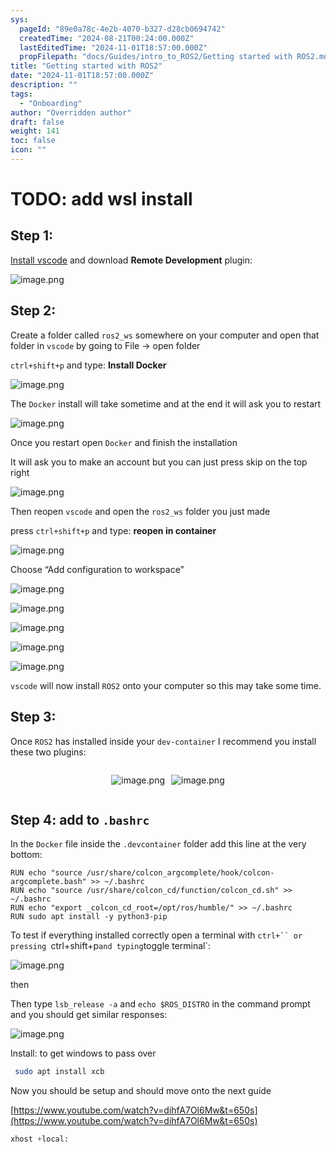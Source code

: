 ```yaml
---
sys:
  pageId: "89e0a78c-4e2b-4070-b327-d28cb0694742"
  createdTime: "2024-08-21T00:24:00.000Z"
  lastEditedTime: "2024-11-01T18:57:00.000Z"
  propFilepath: "docs/Guides/intro_to_ROS2/Getting started with ROS2.md"
title: "Getting started with ROS2"
date: "2024-11-01T18:57:00.000Z"
description: ""
tags:
  - "Onboarding"
author: "Overridden author"
draft: false
weight: 141
toc: false
icon: ""
---
```


# TODO: add wsl install

## Step 1:

[Install vscode](https://code.visualstudio.com/download) and download **Remote Development** plugin:

![image.png](https://prod-files-secure.s3.us-west-2.amazonaws.com/d518164a-d88e-44d1-a4ee-3adb3bd8bce0/efb52993-1881-4a40-b95e-6f020334f022/image.png?X-Amz-Algorithm=AWS4-HMAC-SHA256&X-Amz-Content-Sha256=UNSIGNED-PAYLOAD&X-Amz-Credential=ASIAZI2LB466XLE7M45N%2F20250323%2Fus-west-2%2Fs3%2Faws4_request&X-Amz-Date=20250323T004159Z&X-Amz-Expires=3600&X-Amz-Security-Token=IQoJb3JpZ2luX2VjEG0aCXVzLXdlc3QtMiJHMEUCIQCBkzaDXTVLxCy3H29gPmnJcycGmsYzdVUS0QVoNXlnLgIgDtfKXYqYtXaroU%2FFvnHtuNtpU1LN5Z1l4LrCIinm904qiAQIxf%2F%2F%2F%2F%2F%2F%2F%2F%2F%2FARAAGgw2Mzc0MjMxODM4MDUiDAV3Ghl2jpsL%2F372kSrcA1mclVnwNMNwvI7RF7NQyXnC2Q4wT7bRzne%2FyMwDFY86KDIFGuWd%2FKn1xouTvo8tGARpBzQ1fSa4GyNrdt5HXhv1RirbWuwdJFCrOpQfQxuhGFs6WRN0Vufzou%2BdLaBeGdABjQI%2Bl89et243SMmKAK0FYMFkFZeDtKu5hs2BdD6PwDslv9iMRyVN8H9YrN5Oodhfgu7onwxyvYdwiNmcBzGwiCGhinG3F2Dk42PJUWbRbK04w4hPJ1lsU%2BpOe20%2FByO9TiywR8fBUuIXuh%2FINrruSj7SxFzIyGxIzMb7umTdnZuDjMy4EI1z0ahPqVx1feyUiATVFKPexxe3IH4caSOfpQsg%2F9VRL1eARJfxpNOnOzl1Om%2FKtyesDfsWzBpejEtXmksjjyK5g4nQzyKfWViaKirmnG0sFxQ3qkYEcROiZHzPY6DlGDD9uWu0cxN8aK7EG%2F935q0JkUoXKUciPRJEmIQrskMMPmtPiE0%2FzRhq4l5CoMSsLaNs3x79WDoi1LaKouBYyGtfUFYKUge9DDE%2BUb9ew%2BbvQRREi0GrxxrvgrLDLlWuD%2FqnfIPAwrYxRruDzSY3QXx3Zc1%2FC18ox19nZf0pl9i%2F5agdWHPillKSf2lHAQNNYlfaphgGMIi2%2FL4GOqUBD2fEIDU9TA8jpXfepMG0BTRmiFAfevHeqAovkJ%2BWZCo80cqP%2FcnK76t6wsl5h%2BPfFab3%2BmAxGwPhCXd%2BOM7QIddL4aZzxNVGMZ8nU3N634Lv5XOQVvLD3CYQ3RQt013mLzyNHIZlGu%2BI9nTW2yJMHg0Zhl%2BHjUWbtMPYn4%2Fo%2F9FLiQmQHOklzw7cnK1dl%2Bda06V8Alds8uEpF4l6qsE8UR0900ia&X-Amz-Signature=a524d6b964d027a9b8e1dafcc568081b4eb56ea17de538b163f29b6a3063b77c&X-Amz-SignedHeaders=host&x-id=GetObject)

## Step 2:

Create a folder called `ros2_ws` somewhere on your computer and open that folder in `vscode` by going to File → open folder 

`ctrl+shift+p` and type: **Install Docker**

![image.png](https://prod-files-secure.s3.us-west-2.amazonaws.com/d518164a-d88e-44d1-a4ee-3adb3bd8bce0/2269dc0e-1cd5-47ff-bceb-c04ad9b2eab0/image.png?X-Amz-Algorithm=AWS4-HMAC-SHA256&X-Amz-Content-Sha256=UNSIGNED-PAYLOAD&X-Amz-Credential=ASIAZI2LB466XLE7M45N%2F20250323%2Fus-west-2%2Fs3%2Faws4_request&X-Amz-Date=20250323T004159Z&X-Amz-Expires=3600&X-Amz-Security-Token=IQoJb3JpZ2luX2VjEG0aCXVzLXdlc3QtMiJHMEUCIQCBkzaDXTVLxCy3H29gPmnJcycGmsYzdVUS0QVoNXlnLgIgDtfKXYqYtXaroU%2FFvnHtuNtpU1LN5Z1l4LrCIinm904qiAQIxf%2F%2F%2F%2F%2F%2F%2F%2F%2F%2FARAAGgw2Mzc0MjMxODM4MDUiDAV3Ghl2jpsL%2F372kSrcA1mclVnwNMNwvI7RF7NQyXnC2Q4wT7bRzne%2FyMwDFY86KDIFGuWd%2FKn1xouTvo8tGARpBzQ1fSa4GyNrdt5HXhv1RirbWuwdJFCrOpQfQxuhGFs6WRN0Vufzou%2BdLaBeGdABjQI%2Bl89et243SMmKAK0FYMFkFZeDtKu5hs2BdD6PwDslv9iMRyVN8H9YrN5Oodhfgu7onwxyvYdwiNmcBzGwiCGhinG3F2Dk42PJUWbRbK04w4hPJ1lsU%2BpOe20%2FByO9TiywR8fBUuIXuh%2FINrruSj7SxFzIyGxIzMb7umTdnZuDjMy4EI1z0ahPqVx1feyUiATVFKPexxe3IH4caSOfpQsg%2F9VRL1eARJfxpNOnOzl1Om%2FKtyesDfsWzBpejEtXmksjjyK5g4nQzyKfWViaKirmnG0sFxQ3qkYEcROiZHzPY6DlGDD9uWu0cxN8aK7EG%2F935q0JkUoXKUciPRJEmIQrskMMPmtPiE0%2FzRhq4l5CoMSsLaNs3x79WDoi1LaKouBYyGtfUFYKUge9DDE%2BUb9ew%2BbvQRREi0GrxxrvgrLDLlWuD%2FqnfIPAwrYxRruDzSY3QXx3Zc1%2FC18ox19nZf0pl9i%2F5agdWHPillKSf2lHAQNNYlfaphgGMIi2%2FL4GOqUBD2fEIDU9TA8jpXfepMG0BTRmiFAfevHeqAovkJ%2BWZCo80cqP%2FcnK76t6wsl5h%2BPfFab3%2BmAxGwPhCXd%2BOM7QIddL4aZzxNVGMZ8nU3N634Lv5XOQVvLD3CYQ3RQt013mLzyNHIZlGu%2BI9nTW2yJMHg0Zhl%2BHjUWbtMPYn4%2Fo%2F9FLiQmQHOklzw7cnK1dl%2Bda06V8Alds8uEpF4l6qsE8UR0900ia&X-Amz-Signature=ec63ecd194fa5ba48f7e430a3c550378d1b5c6fcbdbd235cfd5c8754b83b6142&X-Amz-SignedHeaders=host&x-id=GetObject)

The `Docker` install will take sometime and at the end it will ask you to restart

![image.png](https://prod-files-secure.s3.us-west-2.amazonaws.com/d518164a-d88e-44d1-a4ee-3adb3bd8bce0/ed233f78-be33-4b1f-b89c-9c346c0e961e/image.png?X-Amz-Algorithm=AWS4-HMAC-SHA256&X-Amz-Content-Sha256=UNSIGNED-PAYLOAD&X-Amz-Credential=ASIAZI2LB466XLE7M45N%2F20250323%2Fus-west-2%2Fs3%2Faws4_request&X-Amz-Date=20250323T004159Z&X-Amz-Expires=3600&X-Amz-Security-Token=IQoJb3JpZ2luX2VjEG0aCXVzLXdlc3QtMiJHMEUCIQCBkzaDXTVLxCy3H29gPmnJcycGmsYzdVUS0QVoNXlnLgIgDtfKXYqYtXaroU%2FFvnHtuNtpU1LN5Z1l4LrCIinm904qiAQIxf%2F%2F%2F%2F%2F%2F%2F%2F%2F%2FARAAGgw2Mzc0MjMxODM4MDUiDAV3Ghl2jpsL%2F372kSrcA1mclVnwNMNwvI7RF7NQyXnC2Q4wT7bRzne%2FyMwDFY86KDIFGuWd%2FKn1xouTvo8tGARpBzQ1fSa4GyNrdt5HXhv1RirbWuwdJFCrOpQfQxuhGFs6WRN0Vufzou%2BdLaBeGdABjQI%2Bl89et243SMmKAK0FYMFkFZeDtKu5hs2BdD6PwDslv9iMRyVN8H9YrN5Oodhfgu7onwxyvYdwiNmcBzGwiCGhinG3F2Dk42PJUWbRbK04w4hPJ1lsU%2BpOe20%2FByO9TiywR8fBUuIXuh%2FINrruSj7SxFzIyGxIzMb7umTdnZuDjMy4EI1z0ahPqVx1feyUiATVFKPexxe3IH4caSOfpQsg%2F9VRL1eARJfxpNOnOzl1Om%2FKtyesDfsWzBpejEtXmksjjyK5g4nQzyKfWViaKirmnG0sFxQ3qkYEcROiZHzPY6DlGDD9uWu0cxN8aK7EG%2F935q0JkUoXKUciPRJEmIQrskMMPmtPiE0%2FzRhq4l5CoMSsLaNs3x79WDoi1LaKouBYyGtfUFYKUge9DDE%2BUb9ew%2BbvQRREi0GrxxrvgrLDLlWuD%2FqnfIPAwrYxRruDzSY3QXx3Zc1%2FC18ox19nZf0pl9i%2F5agdWHPillKSf2lHAQNNYlfaphgGMIi2%2FL4GOqUBD2fEIDU9TA8jpXfepMG0BTRmiFAfevHeqAovkJ%2BWZCo80cqP%2FcnK76t6wsl5h%2BPfFab3%2BmAxGwPhCXd%2BOM7QIddL4aZzxNVGMZ8nU3N634Lv5XOQVvLD3CYQ3RQt013mLzyNHIZlGu%2BI9nTW2yJMHg0Zhl%2BHjUWbtMPYn4%2Fo%2F9FLiQmQHOklzw7cnK1dl%2Bda06V8Alds8uEpF4l6qsE8UR0900ia&X-Amz-Signature=62d2eb0ea39e631f69264b2e778a82463daf1138f81f232d60a32e7f9a0e658a&X-Amz-SignedHeaders=host&x-id=GetObject)

Once you restart open `Docker` and finish the installation

It will ask you to make an account but you can just press skip on the top right

![image.png](https://prod-files-secure.s3.us-west-2.amazonaws.com/d518164a-d88e-44d1-a4ee-3adb3bd8bce0/21010ad9-1659-4fd9-9f59-9932a09b2a3d/image.png?X-Amz-Algorithm=AWS4-HMAC-SHA256&X-Amz-Content-Sha256=UNSIGNED-PAYLOAD&X-Amz-Credential=ASIAZI2LB466XLE7M45N%2F20250323%2Fus-west-2%2Fs3%2Faws4_request&X-Amz-Date=20250323T004159Z&X-Amz-Expires=3600&X-Amz-Security-Token=IQoJb3JpZ2luX2VjEG0aCXVzLXdlc3QtMiJHMEUCIQCBkzaDXTVLxCy3H29gPmnJcycGmsYzdVUS0QVoNXlnLgIgDtfKXYqYtXaroU%2FFvnHtuNtpU1LN5Z1l4LrCIinm904qiAQIxf%2F%2F%2F%2F%2F%2F%2F%2F%2F%2FARAAGgw2Mzc0MjMxODM4MDUiDAV3Ghl2jpsL%2F372kSrcA1mclVnwNMNwvI7RF7NQyXnC2Q4wT7bRzne%2FyMwDFY86KDIFGuWd%2FKn1xouTvo8tGARpBzQ1fSa4GyNrdt5HXhv1RirbWuwdJFCrOpQfQxuhGFs6WRN0Vufzou%2BdLaBeGdABjQI%2Bl89et243SMmKAK0FYMFkFZeDtKu5hs2BdD6PwDslv9iMRyVN8H9YrN5Oodhfgu7onwxyvYdwiNmcBzGwiCGhinG3F2Dk42PJUWbRbK04w4hPJ1lsU%2BpOe20%2FByO9TiywR8fBUuIXuh%2FINrruSj7SxFzIyGxIzMb7umTdnZuDjMy4EI1z0ahPqVx1feyUiATVFKPexxe3IH4caSOfpQsg%2F9VRL1eARJfxpNOnOzl1Om%2FKtyesDfsWzBpejEtXmksjjyK5g4nQzyKfWViaKirmnG0sFxQ3qkYEcROiZHzPY6DlGDD9uWu0cxN8aK7EG%2F935q0JkUoXKUciPRJEmIQrskMMPmtPiE0%2FzRhq4l5CoMSsLaNs3x79WDoi1LaKouBYyGtfUFYKUge9DDE%2BUb9ew%2BbvQRREi0GrxxrvgrLDLlWuD%2FqnfIPAwrYxRruDzSY3QXx3Zc1%2FC18ox19nZf0pl9i%2F5agdWHPillKSf2lHAQNNYlfaphgGMIi2%2FL4GOqUBD2fEIDU9TA8jpXfepMG0BTRmiFAfevHeqAovkJ%2BWZCo80cqP%2FcnK76t6wsl5h%2BPfFab3%2BmAxGwPhCXd%2BOM7QIddL4aZzxNVGMZ8nU3N634Lv5XOQVvLD3CYQ3RQt013mLzyNHIZlGu%2BI9nTW2yJMHg0Zhl%2BHjUWbtMPYn4%2Fo%2F9FLiQmQHOklzw7cnK1dl%2Bda06V8Alds8uEpF4l6qsE8UR0900ia&X-Amz-Signature=13e7cc0a7688d2514f1057b1f892507f3207b4e485fd4d92dd67a0c4928428a1&X-Amz-SignedHeaders=host&x-id=GetObject)

Then reopen `vscode` and open the `ros2_ws` folder you just made

press `ctrl+shift+p` and type: **reopen in container**

![image.png](https://prod-files-secure.s3.us-west-2.amazonaws.com/d518164a-d88e-44d1-a4ee-3adb3bd8bce0/4e93b8c2-41ad-488c-8095-c74205196118/image.png?X-Amz-Algorithm=AWS4-HMAC-SHA256&X-Amz-Content-Sha256=UNSIGNED-PAYLOAD&X-Amz-Credential=ASIAZI2LB466XLE7M45N%2F20250323%2Fus-west-2%2Fs3%2Faws4_request&X-Amz-Date=20250323T004159Z&X-Amz-Expires=3600&X-Amz-Security-Token=IQoJb3JpZ2luX2VjEG0aCXVzLXdlc3QtMiJHMEUCIQCBkzaDXTVLxCy3H29gPmnJcycGmsYzdVUS0QVoNXlnLgIgDtfKXYqYtXaroU%2FFvnHtuNtpU1LN5Z1l4LrCIinm904qiAQIxf%2F%2F%2F%2F%2F%2F%2F%2F%2F%2FARAAGgw2Mzc0MjMxODM4MDUiDAV3Ghl2jpsL%2F372kSrcA1mclVnwNMNwvI7RF7NQyXnC2Q4wT7bRzne%2FyMwDFY86KDIFGuWd%2FKn1xouTvo8tGARpBzQ1fSa4GyNrdt5HXhv1RirbWuwdJFCrOpQfQxuhGFs6WRN0Vufzou%2BdLaBeGdABjQI%2Bl89et243SMmKAK0FYMFkFZeDtKu5hs2BdD6PwDslv9iMRyVN8H9YrN5Oodhfgu7onwxyvYdwiNmcBzGwiCGhinG3F2Dk42PJUWbRbK04w4hPJ1lsU%2BpOe20%2FByO9TiywR8fBUuIXuh%2FINrruSj7SxFzIyGxIzMb7umTdnZuDjMy4EI1z0ahPqVx1feyUiATVFKPexxe3IH4caSOfpQsg%2F9VRL1eARJfxpNOnOzl1Om%2FKtyesDfsWzBpejEtXmksjjyK5g4nQzyKfWViaKirmnG0sFxQ3qkYEcROiZHzPY6DlGDD9uWu0cxN8aK7EG%2F935q0JkUoXKUciPRJEmIQrskMMPmtPiE0%2FzRhq4l5CoMSsLaNs3x79WDoi1LaKouBYyGtfUFYKUge9DDE%2BUb9ew%2BbvQRREi0GrxxrvgrLDLlWuD%2FqnfIPAwrYxRruDzSY3QXx3Zc1%2FC18ox19nZf0pl9i%2F5agdWHPillKSf2lHAQNNYlfaphgGMIi2%2FL4GOqUBD2fEIDU9TA8jpXfepMG0BTRmiFAfevHeqAovkJ%2BWZCo80cqP%2FcnK76t6wsl5h%2BPfFab3%2BmAxGwPhCXd%2BOM7QIddL4aZzxNVGMZ8nU3N634Lv5XOQVvLD3CYQ3RQt013mLzyNHIZlGu%2BI9nTW2yJMHg0Zhl%2BHjUWbtMPYn4%2Fo%2F9FLiQmQHOklzw7cnK1dl%2Bda06V8Alds8uEpF4l6qsE8UR0900ia&X-Amz-Signature=7b3a838226ab159749086cb80422ed5c76758734ead2dad3e167e364f3156643&X-Amz-SignedHeaders=host&x-id=GetObject)

Choose “Add configuration to workspace”

![image.png](https://prod-files-secure.s3.us-west-2.amazonaws.com/d518164a-d88e-44d1-a4ee-3adb3bd8bce0/9560b282-5060-4989-ba37-97e7b2c22476/image.png?X-Amz-Algorithm=AWS4-HMAC-SHA256&X-Amz-Content-Sha256=UNSIGNED-PAYLOAD&X-Amz-Credential=ASIAZI2LB466XLE7M45N%2F20250323%2Fus-west-2%2Fs3%2Faws4_request&X-Amz-Date=20250323T004159Z&X-Amz-Expires=3600&X-Amz-Security-Token=IQoJb3JpZ2luX2VjEG0aCXVzLXdlc3QtMiJHMEUCIQCBkzaDXTVLxCy3H29gPmnJcycGmsYzdVUS0QVoNXlnLgIgDtfKXYqYtXaroU%2FFvnHtuNtpU1LN5Z1l4LrCIinm904qiAQIxf%2F%2F%2F%2F%2F%2F%2F%2F%2F%2FARAAGgw2Mzc0MjMxODM4MDUiDAV3Ghl2jpsL%2F372kSrcA1mclVnwNMNwvI7RF7NQyXnC2Q4wT7bRzne%2FyMwDFY86KDIFGuWd%2FKn1xouTvo8tGARpBzQ1fSa4GyNrdt5HXhv1RirbWuwdJFCrOpQfQxuhGFs6WRN0Vufzou%2BdLaBeGdABjQI%2Bl89et243SMmKAK0FYMFkFZeDtKu5hs2BdD6PwDslv9iMRyVN8H9YrN5Oodhfgu7onwxyvYdwiNmcBzGwiCGhinG3F2Dk42PJUWbRbK04w4hPJ1lsU%2BpOe20%2FByO9TiywR8fBUuIXuh%2FINrruSj7SxFzIyGxIzMb7umTdnZuDjMy4EI1z0ahPqVx1feyUiATVFKPexxe3IH4caSOfpQsg%2F9VRL1eARJfxpNOnOzl1Om%2FKtyesDfsWzBpejEtXmksjjyK5g4nQzyKfWViaKirmnG0sFxQ3qkYEcROiZHzPY6DlGDD9uWu0cxN8aK7EG%2F935q0JkUoXKUciPRJEmIQrskMMPmtPiE0%2FzRhq4l5CoMSsLaNs3x79WDoi1LaKouBYyGtfUFYKUge9DDE%2BUb9ew%2BbvQRREi0GrxxrvgrLDLlWuD%2FqnfIPAwrYxRruDzSY3QXx3Zc1%2FC18ox19nZf0pl9i%2F5agdWHPillKSf2lHAQNNYlfaphgGMIi2%2FL4GOqUBD2fEIDU9TA8jpXfepMG0BTRmiFAfevHeqAovkJ%2BWZCo80cqP%2FcnK76t6wsl5h%2BPfFab3%2BmAxGwPhCXd%2BOM7QIddL4aZzxNVGMZ8nU3N634Lv5XOQVvLD3CYQ3RQt013mLzyNHIZlGu%2BI9nTW2yJMHg0Zhl%2BHjUWbtMPYn4%2Fo%2F9FLiQmQHOklzw7cnK1dl%2Bda06V8Alds8uEpF4l6qsE8UR0900ia&X-Amz-Signature=74a35bfa63d863838efbccab3f11d873e1213ecf7f1b7e39c724833ec6cd06b2&X-Amz-SignedHeaders=host&x-id=GetObject)

![image.png](https://prod-files-secure.s3.us-west-2.amazonaws.com/d518164a-d88e-44d1-a4ee-3adb3bd8bce0/2ee63f81-886b-48e8-a553-dc6e5eac99e4/image.png?X-Amz-Algorithm=AWS4-HMAC-SHA256&X-Amz-Content-Sha256=UNSIGNED-PAYLOAD&X-Amz-Credential=ASIAZI2LB466XLE7M45N%2F20250323%2Fus-west-2%2Fs3%2Faws4_request&X-Amz-Date=20250323T004159Z&X-Amz-Expires=3600&X-Amz-Security-Token=IQoJb3JpZ2luX2VjEG0aCXVzLXdlc3QtMiJHMEUCIQCBkzaDXTVLxCy3H29gPmnJcycGmsYzdVUS0QVoNXlnLgIgDtfKXYqYtXaroU%2FFvnHtuNtpU1LN5Z1l4LrCIinm904qiAQIxf%2F%2F%2F%2F%2F%2F%2F%2F%2F%2FARAAGgw2Mzc0MjMxODM4MDUiDAV3Ghl2jpsL%2F372kSrcA1mclVnwNMNwvI7RF7NQyXnC2Q4wT7bRzne%2FyMwDFY86KDIFGuWd%2FKn1xouTvo8tGARpBzQ1fSa4GyNrdt5HXhv1RirbWuwdJFCrOpQfQxuhGFs6WRN0Vufzou%2BdLaBeGdABjQI%2Bl89et243SMmKAK0FYMFkFZeDtKu5hs2BdD6PwDslv9iMRyVN8H9YrN5Oodhfgu7onwxyvYdwiNmcBzGwiCGhinG3F2Dk42PJUWbRbK04w4hPJ1lsU%2BpOe20%2FByO9TiywR8fBUuIXuh%2FINrruSj7SxFzIyGxIzMb7umTdnZuDjMy4EI1z0ahPqVx1feyUiATVFKPexxe3IH4caSOfpQsg%2F9VRL1eARJfxpNOnOzl1Om%2FKtyesDfsWzBpejEtXmksjjyK5g4nQzyKfWViaKirmnG0sFxQ3qkYEcROiZHzPY6DlGDD9uWu0cxN8aK7EG%2F935q0JkUoXKUciPRJEmIQrskMMPmtPiE0%2FzRhq4l5CoMSsLaNs3x79WDoi1LaKouBYyGtfUFYKUge9DDE%2BUb9ew%2BbvQRREi0GrxxrvgrLDLlWuD%2FqnfIPAwrYxRruDzSY3QXx3Zc1%2FC18ox19nZf0pl9i%2F5agdWHPillKSf2lHAQNNYlfaphgGMIi2%2FL4GOqUBD2fEIDU9TA8jpXfepMG0BTRmiFAfevHeqAovkJ%2BWZCo80cqP%2FcnK76t6wsl5h%2BPfFab3%2BmAxGwPhCXd%2BOM7QIddL4aZzxNVGMZ8nU3N634Lv5XOQVvLD3CYQ3RQt013mLzyNHIZlGu%2BI9nTW2yJMHg0Zhl%2BHjUWbtMPYn4%2Fo%2F9FLiQmQHOklzw7cnK1dl%2Bda06V8Alds8uEpF4l6qsE8UR0900ia&X-Amz-Signature=4c03aea3c238edc2190d7aecd047abdc6a173f29088d8da429ac12c050321f7f&X-Amz-SignedHeaders=host&x-id=GetObject)

![image.png](https://prod-files-secure.s3.us-west-2.amazonaws.com/d518164a-d88e-44d1-a4ee-3adb3bd8bce0/ae1580b2-b048-407e-aed9-b584224a7a04/image.png?X-Amz-Algorithm=AWS4-HMAC-SHA256&X-Amz-Content-Sha256=UNSIGNED-PAYLOAD&X-Amz-Credential=ASIAZI2LB466XLE7M45N%2F20250323%2Fus-west-2%2Fs3%2Faws4_request&X-Amz-Date=20250323T004159Z&X-Amz-Expires=3600&X-Amz-Security-Token=IQoJb3JpZ2luX2VjEG0aCXVzLXdlc3QtMiJHMEUCIQCBkzaDXTVLxCy3H29gPmnJcycGmsYzdVUS0QVoNXlnLgIgDtfKXYqYtXaroU%2FFvnHtuNtpU1LN5Z1l4LrCIinm904qiAQIxf%2F%2F%2F%2F%2F%2F%2F%2F%2F%2FARAAGgw2Mzc0MjMxODM4MDUiDAV3Ghl2jpsL%2F372kSrcA1mclVnwNMNwvI7RF7NQyXnC2Q4wT7bRzne%2FyMwDFY86KDIFGuWd%2FKn1xouTvo8tGARpBzQ1fSa4GyNrdt5HXhv1RirbWuwdJFCrOpQfQxuhGFs6WRN0Vufzou%2BdLaBeGdABjQI%2Bl89et243SMmKAK0FYMFkFZeDtKu5hs2BdD6PwDslv9iMRyVN8H9YrN5Oodhfgu7onwxyvYdwiNmcBzGwiCGhinG3F2Dk42PJUWbRbK04w4hPJ1lsU%2BpOe20%2FByO9TiywR8fBUuIXuh%2FINrruSj7SxFzIyGxIzMb7umTdnZuDjMy4EI1z0ahPqVx1feyUiATVFKPexxe3IH4caSOfpQsg%2F9VRL1eARJfxpNOnOzl1Om%2FKtyesDfsWzBpejEtXmksjjyK5g4nQzyKfWViaKirmnG0sFxQ3qkYEcROiZHzPY6DlGDD9uWu0cxN8aK7EG%2F935q0JkUoXKUciPRJEmIQrskMMPmtPiE0%2FzRhq4l5CoMSsLaNs3x79WDoi1LaKouBYyGtfUFYKUge9DDE%2BUb9ew%2BbvQRREi0GrxxrvgrLDLlWuD%2FqnfIPAwrYxRruDzSY3QXx3Zc1%2FC18ox19nZf0pl9i%2F5agdWHPillKSf2lHAQNNYlfaphgGMIi2%2FL4GOqUBD2fEIDU9TA8jpXfepMG0BTRmiFAfevHeqAovkJ%2BWZCo80cqP%2FcnK76t6wsl5h%2BPfFab3%2BmAxGwPhCXd%2BOM7QIddL4aZzxNVGMZ8nU3N634Lv5XOQVvLD3CYQ3RQt013mLzyNHIZlGu%2BI9nTW2yJMHg0Zhl%2BHjUWbtMPYn4%2Fo%2F9FLiQmQHOklzw7cnK1dl%2Bda06V8Alds8uEpF4l6qsE8UR0900ia&X-Amz-Signature=65e4dd33655a70a103f2ec40024c662ebff4493d54af91dfaa8ace9865c4af75&X-Amz-SignedHeaders=host&x-id=GetObject)

![image.png](https://prod-files-secure.s3.us-west-2.amazonaws.com/d518164a-d88e-44d1-a4ee-3adb3bd8bce0/53255b28-f75e-430f-b9e3-c0ac8577e42b/image.png?X-Amz-Algorithm=AWS4-HMAC-SHA256&X-Amz-Content-Sha256=UNSIGNED-PAYLOAD&X-Amz-Credential=ASIAZI2LB466XLE7M45N%2F20250323%2Fus-west-2%2Fs3%2Faws4_request&X-Amz-Date=20250323T004159Z&X-Amz-Expires=3600&X-Amz-Security-Token=IQoJb3JpZ2luX2VjEG0aCXVzLXdlc3QtMiJHMEUCIQCBkzaDXTVLxCy3H29gPmnJcycGmsYzdVUS0QVoNXlnLgIgDtfKXYqYtXaroU%2FFvnHtuNtpU1LN5Z1l4LrCIinm904qiAQIxf%2F%2F%2F%2F%2F%2F%2F%2F%2F%2FARAAGgw2Mzc0MjMxODM4MDUiDAV3Ghl2jpsL%2F372kSrcA1mclVnwNMNwvI7RF7NQyXnC2Q4wT7bRzne%2FyMwDFY86KDIFGuWd%2FKn1xouTvo8tGARpBzQ1fSa4GyNrdt5HXhv1RirbWuwdJFCrOpQfQxuhGFs6WRN0Vufzou%2BdLaBeGdABjQI%2Bl89et243SMmKAK0FYMFkFZeDtKu5hs2BdD6PwDslv9iMRyVN8H9YrN5Oodhfgu7onwxyvYdwiNmcBzGwiCGhinG3F2Dk42PJUWbRbK04w4hPJ1lsU%2BpOe20%2FByO9TiywR8fBUuIXuh%2FINrruSj7SxFzIyGxIzMb7umTdnZuDjMy4EI1z0ahPqVx1feyUiATVFKPexxe3IH4caSOfpQsg%2F9VRL1eARJfxpNOnOzl1Om%2FKtyesDfsWzBpejEtXmksjjyK5g4nQzyKfWViaKirmnG0sFxQ3qkYEcROiZHzPY6DlGDD9uWu0cxN8aK7EG%2F935q0JkUoXKUciPRJEmIQrskMMPmtPiE0%2FzRhq4l5CoMSsLaNs3x79WDoi1LaKouBYyGtfUFYKUge9DDE%2BUb9ew%2BbvQRREi0GrxxrvgrLDLlWuD%2FqnfIPAwrYxRruDzSY3QXx3Zc1%2FC18ox19nZf0pl9i%2F5agdWHPillKSf2lHAQNNYlfaphgGMIi2%2FL4GOqUBD2fEIDU9TA8jpXfepMG0BTRmiFAfevHeqAovkJ%2BWZCo80cqP%2FcnK76t6wsl5h%2BPfFab3%2BmAxGwPhCXd%2BOM7QIddL4aZzxNVGMZ8nU3N634Lv5XOQVvLD3CYQ3RQt013mLzyNHIZlGu%2BI9nTW2yJMHg0Zhl%2BHjUWbtMPYn4%2Fo%2F9FLiQmQHOklzw7cnK1dl%2Bda06V8Alds8uEpF4l6qsE8UR0900ia&X-Amz-Signature=82f3d499019c2512ff0675d938214f565a907f944d72053ee62bd6c956bedd1c&X-Amz-SignedHeaders=host&x-id=GetObject)

![image.png](https://prod-files-secure.s3.us-west-2.amazonaws.com/d518164a-d88e-44d1-a4ee-3adb3bd8bce0/7c562767-5af9-4ffb-97d1-327bcdf4ee00/image.png?X-Amz-Algorithm=AWS4-HMAC-SHA256&X-Amz-Content-Sha256=UNSIGNED-PAYLOAD&X-Amz-Credential=ASIAZI2LB466XLE7M45N%2F20250323%2Fus-west-2%2Fs3%2Faws4_request&X-Amz-Date=20250323T004158Z&X-Amz-Expires=3600&X-Amz-Security-Token=IQoJb3JpZ2luX2VjEG0aCXVzLXdlc3QtMiJHMEUCIQCBkzaDXTVLxCy3H29gPmnJcycGmsYzdVUS0QVoNXlnLgIgDtfKXYqYtXaroU%2FFvnHtuNtpU1LN5Z1l4LrCIinm904qiAQIxf%2F%2F%2F%2F%2F%2F%2F%2F%2F%2FARAAGgw2Mzc0MjMxODM4MDUiDAV3Ghl2jpsL%2F372kSrcA1mclVnwNMNwvI7RF7NQyXnC2Q4wT7bRzne%2FyMwDFY86KDIFGuWd%2FKn1xouTvo8tGARpBzQ1fSa4GyNrdt5HXhv1RirbWuwdJFCrOpQfQxuhGFs6WRN0Vufzou%2BdLaBeGdABjQI%2Bl89et243SMmKAK0FYMFkFZeDtKu5hs2BdD6PwDslv9iMRyVN8H9YrN5Oodhfgu7onwxyvYdwiNmcBzGwiCGhinG3F2Dk42PJUWbRbK04w4hPJ1lsU%2BpOe20%2FByO9TiywR8fBUuIXuh%2FINrruSj7SxFzIyGxIzMb7umTdnZuDjMy4EI1z0ahPqVx1feyUiATVFKPexxe3IH4caSOfpQsg%2F9VRL1eARJfxpNOnOzl1Om%2FKtyesDfsWzBpejEtXmksjjyK5g4nQzyKfWViaKirmnG0sFxQ3qkYEcROiZHzPY6DlGDD9uWu0cxN8aK7EG%2F935q0JkUoXKUciPRJEmIQrskMMPmtPiE0%2FzRhq4l5CoMSsLaNs3x79WDoi1LaKouBYyGtfUFYKUge9DDE%2BUb9ew%2BbvQRREi0GrxxrvgrLDLlWuD%2FqnfIPAwrYxRruDzSY3QXx3Zc1%2FC18ox19nZf0pl9i%2F5agdWHPillKSf2lHAQNNYlfaphgGMIi2%2FL4GOqUBD2fEIDU9TA8jpXfepMG0BTRmiFAfevHeqAovkJ%2BWZCo80cqP%2FcnK76t6wsl5h%2BPfFab3%2BmAxGwPhCXd%2BOM7QIddL4aZzxNVGMZ8nU3N634Lv5XOQVvLD3CYQ3RQt013mLzyNHIZlGu%2BI9nTW2yJMHg0Zhl%2BHjUWbtMPYn4%2Fo%2F9FLiQmQHOklzw7cnK1dl%2Bda06V8Alds8uEpF4l6qsE8UR0900ia&X-Amz-Signature=a2078ae568c5ce75b5204261489dd630654b788a1d8139ff0d18f82b5ba5c0bc&X-Amz-SignedHeaders=host&x-id=GetObject)

`vscode` will now install `ROS2` onto your computer so this may take some time.

## Step 3:

Once `ROS2` has installed inside your `dev-container` I recommend you install these two plugins:

<div style="display: flex;flex-direction: row; column-gap:10px; max-width: 630px;justify-content: center;">
<div>

![image.png](https://prod-files-secure.s3.us-west-2.amazonaws.com/d518164a-d88e-44d1-a4ee-3adb3bd8bce0/3fc3d550-5a54-4ba1-ba6b-faa01cdb7369/image.png?X-Amz-Algorithm=AWS4-HMAC-SHA256&X-Amz-Content-Sha256=UNSIGNED-PAYLOAD&X-Amz-Credential=ASIAZI2LB46632PUYCIA%2F20250323%2Fus-west-2%2Fs3%2Faws4_request&X-Amz-Date=20250323T004201Z&X-Amz-Expires=3600&X-Amz-Security-Token=IQoJb3JpZ2luX2VjEG0aCXVzLXdlc3QtMiJHMEUCIAhH7DMFWJfUlXb9d375En9PyQ1lV%2B3ZYB5WpPMXdjsxAiEArHdON94kcSUcmWWp2CE9EvBlCr1LPR4NPeSvKyXki4MqiAQIxf%2F%2F%2F%2F%2F%2F%2F%2F%2F%2FARAAGgw2Mzc0MjMxODM4MDUiDP%2B5uM6QEWjAWcPLaircA8YhW2qeYbtoC8KHjcDsnqUbv3FoHLGQjgciWcyvkmMW38hUauLw1koSKZai7h0HQY5A6DSDamyrr01JguK4soeIi%2F%2Fqjm0bH24dRkyEQ4E9Itsa14NNXddoODBXzcXV26X35aRc1PXCdHLDnVkYqnkg5zMkN0K2fDz1HtEj5Wgbkb3kOfvAaUjakQrmlFFXBg3%2F9%2BRCLvJ7bpTIK9GO0%2BdWMednhi6EluKySbavLGfTsDMb65j9w2DhAb%2Bn7oogwANTIQswCpu3htHY1ELPTFHwqmymAyvB%2BKZq7XjVUL%2Bsh4GwiALozT2P1viDd9zTzSpjQR7Cb49jxneg7XgluvboC7FF8msoqswwo4tDBRH%2F0ckzatC1w%2BQfpDe5TAWoCSdYZ4d9ezsg6Jtl0gJozZhYEL0IA9%2BJ99DSyVf00USNTNHI12r%2FQSc896Z1%2BPdm43q7oOPTZVxJE%2FMDjkgXH%2BEuUvYs399QE8iQ6zx%2F72SHFUPsn2aizVI7qSJXD3Q0fsxotPAVwGHq46AKYJPo6jpavNH2TBSvEJo808U0kAtXvaQguPmIyKE3zj4qXup2Q%2BY0Nd0Z1T%2F4U%2BUian1oS8wYtjHefwzp9ibAd9Q024cpYiK%2BqrND8ZNGS1r0MJC2%2FL4GOqUBk6fUgocloXjhUEIn%2FbqLC2Ga3fbCaCie31HMc27K7bMtCmBuxiXQcxMq1OoEkfrEsNN%2B%2BQcSpfF%2Fwr8eCpwCNpD0RL%2FjyPi00F6T%2B3bco3ejSNP1MKhacvk8szL1GDOMxzGINUisFGF7vLhbhauhrhsDNhmtF7DA2kQcBpRH5aCNzZPa8j9y1GhsBy9jdF97O%2FMSvMAV9J7iG8pBglAt0vdtRnvx&X-Amz-Signature=d4e37af1fb529c63f6236c9adbcb618cfc9a6d385b56ed8e48cd7cea7dd848a1&X-Amz-SignedHeaders=host&x-id=GetObject)

</div>
<div>

![image.png](https://prod-files-secure.s3.us-west-2.amazonaws.com/d518164a-d88e-44d1-a4ee-3adb3bd8bce0/d994cc66-13c2-4093-a5a3-f84cf4601a82/image.png?X-Amz-Algorithm=AWS4-HMAC-SHA256&X-Amz-Content-Sha256=UNSIGNED-PAYLOAD&X-Amz-Credential=ASIAZI2LB466UYGMXYTN%2F20250323%2Fus-west-2%2Fs3%2Faws4_request&X-Amz-Date=20250323T004201Z&X-Amz-Expires=3600&X-Amz-Security-Token=IQoJb3JpZ2luX2VjEG0aCXVzLXdlc3QtMiJHMEUCIQCYHBabAqDJypTdsnpxga%2FJmJCJz7ilJ0QMsAab0QLXmgIgEalWL7P%2FC%2BSS7A7HKAZn1z2TEKQTEXNlp%2B1evOffqX0qiAQIxf%2F%2F%2F%2F%2F%2F%2F%2F%2F%2FARAAGgw2Mzc0MjMxODM4MDUiDAJ0Xnm7N3QjTmFhvircA5hGhbBLLbwVO3ti6rBwTvRuyrlzN6jt79Neg5UMp8zS5FHH8WkJY6UW8TJBTIWip%2B9sQHhKhDMEzwdhXa2m5iwEMmv2qYlUQGXFCeCXyTckLY0OZIlSUNTKDGUqzTKAJwjMTEpKe5SGMTO7FVbsFXnh9ahJalsctnzCMd6oc1Dmas%2BXcT%2FJhcLZSahLP47CnyTRsBEpVBOA%2FLLZy9tBxxOdsXdDWce4BWhJTOQxhD%2B96BRwQzBpKevb6fMUwWSFz9xyLVT5OfDNp6xU4qN87jr5rRHslJP9BmeDP%2Bxe4ozRKQ4FscrVFObKUfvvTMthzSoxorwAPPVN5UlFXIOGC49Gdw6xZbjy9rO5ApDpB%2BFCu567d9icO%2FULL3LZ00yndXTXCCQYAqtTKj9t8ss7359jSfAolcyX9w2tAXbHEaj9fKRYeyeP3TBR7pvJe5Hrp%2FXfLm73ikBFTnLM%2FQk6YXyA3YWG0ulOuOkYvCTD03y19CimZrBlgBlxgWsz4u9PVU10R6pfzCD4AT6uihmFDhZ12kcvg2Egsc%2BSZLDR9HKm7BkRl0Aopmn1vbfDtKc5hCJYeuTZxtmzc7Nin3dQ9Pgd3h2CSxA866qw3cUePnDDQGPMZL3vQ9EwCpbEMLu2%2FL4GOqUBvx0%2F7%2Fai7t4kl4dK7AznZFjNGkDGiAWUWd5clHwY6hx7FWvt%2BciotNfL3cOqbjpswIUhr0lXlO1Hd%2BPbtauzwOMfXTu34rHPznUVB%2Bom7Iu1LJG9q%2BBtkfiJvD9AFKW3fA3YKs6F5k7uheCfJuI3LUMBdHOmtBXyf2a3NT56UJacXcNLYNIN97sUUg3InLDDJV1TiUhb8GiQzrj6kNgvd4R%2F0Zrz&X-Amz-Signature=99ada514518474fb2aa0adcad21ccb93f32d7952ebb014720f0f840702e82d1b&X-Amz-SignedHeaders=host&x-id=GetObject)

</div>
</div>

## Step 4: add to `.bashrc`

In the `Docker` file inside the `.devcontainer` folder add this line at the very bottom: 

```docker
RUN echo "source /usr/share/colcon_argcomplete/hook/colcon-argcomplete.bash" >> ~/.bashrc
RUN echo "source /usr/share/colcon_cd/function/colcon_cd.sh" >> ~/.bashrc
RUN echo "export _colcon_cd_root=/opt/ros/humble/" >> ~/.bashrc
RUN sudo apt install -y python3-pip 
```

To test if everything installed correctly open a terminal with `ctrl+`` or pressing `ctrl+shift+p` and typing `toggle terminal`:

![image.png](https://prod-files-secure.s3.us-west-2.amazonaws.com/d518164a-d88e-44d1-a4ee-3adb3bd8bce0/6a4943d8-b04e-4c02-9a58-775f3384d1a5/image.png?X-Amz-Algorithm=AWS4-HMAC-SHA256&X-Amz-Content-Sha256=UNSIGNED-PAYLOAD&X-Amz-Credential=ASIAZI2LB466XLE7M45N%2F20250323%2Fus-west-2%2Fs3%2Faws4_request&X-Amz-Date=20250323T004159Z&X-Amz-Expires=3600&X-Amz-Security-Token=IQoJb3JpZ2luX2VjEG0aCXVzLXdlc3QtMiJHMEUCIQCBkzaDXTVLxCy3H29gPmnJcycGmsYzdVUS0QVoNXlnLgIgDtfKXYqYtXaroU%2FFvnHtuNtpU1LN5Z1l4LrCIinm904qiAQIxf%2F%2F%2F%2F%2F%2F%2F%2F%2F%2FARAAGgw2Mzc0MjMxODM4MDUiDAV3Ghl2jpsL%2F372kSrcA1mclVnwNMNwvI7RF7NQyXnC2Q4wT7bRzne%2FyMwDFY86KDIFGuWd%2FKn1xouTvo8tGARpBzQ1fSa4GyNrdt5HXhv1RirbWuwdJFCrOpQfQxuhGFs6WRN0Vufzou%2BdLaBeGdABjQI%2Bl89et243SMmKAK0FYMFkFZeDtKu5hs2BdD6PwDslv9iMRyVN8H9YrN5Oodhfgu7onwxyvYdwiNmcBzGwiCGhinG3F2Dk42PJUWbRbK04w4hPJ1lsU%2BpOe20%2FByO9TiywR8fBUuIXuh%2FINrruSj7SxFzIyGxIzMb7umTdnZuDjMy4EI1z0ahPqVx1feyUiATVFKPexxe3IH4caSOfpQsg%2F9VRL1eARJfxpNOnOzl1Om%2FKtyesDfsWzBpejEtXmksjjyK5g4nQzyKfWViaKirmnG0sFxQ3qkYEcROiZHzPY6DlGDD9uWu0cxN8aK7EG%2F935q0JkUoXKUciPRJEmIQrskMMPmtPiE0%2FzRhq4l5CoMSsLaNs3x79WDoi1LaKouBYyGtfUFYKUge9DDE%2BUb9ew%2BbvQRREi0GrxxrvgrLDLlWuD%2FqnfIPAwrYxRruDzSY3QXx3Zc1%2FC18ox19nZf0pl9i%2F5agdWHPillKSf2lHAQNNYlfaphgGMIi2%2FL4GOqUBD2fEIDU9TA8jpXfepMG0BTRmiFAfevHeqAovkJ%2BWZCo80cqP%2FcnK76t6wsl5h%2BPfFab3%2BmAxGwPhCXd%2BOM7QIddL4aZzxNVGMZ8nU3N634Lv5XOQVvLD3CYQ3RQt013mLzyNHIZlGu%2BI9nTW2yJMHg0Zhl%2BHjUWbtMPYn4%2Fo%2F9FLiQmQHOklzw7cnK1dl%2Bda06V8Alds8uEpF4l6qsE8UR0900ia&X-Amz-Signature=219574e09111c4c5fe7b00ec4cfc2884f161f610693912e70b818a6c68ff553d&X-Amz-SignedHeaders=host&x-id=GetObject)

then 

Then type `lsb_release -a` and `echo $ROS_DISTRO` in the command prompt and you should get similar responses:

![image.png](https://prod-files-secure.s3.us-west-2.amazonaws.com/d518164a-d88e-44d1-a4ee-3adb3bd8bce0/3e635dec-a805-4e85-8b9e-d000e5b71a4e/image.png?X-Amz-Algorithm=AWS4-HMAC-SHA256&X-Amz-Content-Sha256=UNSIGNED-PAYLOAD&X-Amz-Credential=ASIAZI2LB466XLE7M45N%2F20250323%2Fus-west-2%2Fs3%2Faws4_request&X-Amz-Date=20250323T004159Z&X-Amz-Expires=3600&X-Amz-Security-Token=IQoJb3JpZ2luX2VjEG0aCXVzLXdlc3QtMiJHMEUCIQCBkzaDXTVLxCy3H29gPmnJcycGmsYzdVUS0QVoNXlnLgIgDtfKXYqYtXaroU%2FFvnHtuNtpU1LN5Z1l4LrCIinm904qiAQIxf%2F%2F%2F%2F%2F%2F%2F%2F%2F%2FARAAGgw2Mzc0MjMxODM4MDUiDAV3Ghl2jpsL%2F372kSrcA1mclVnwNMNwvI7RF7NQyXnC2Q4wT7bRzne%2FyMwDFY86KDIFGuWd%2FKn1xouTvo8tGARpBzQ1fSa4GyNrdt5HXhv1RirbWuwdJFCrOpQfQxuhGFs6WRN0Vufzou%2BdLaBeGdABjQI%2Bl89et243SMmKAK0FYMFkFZeDtKu5hs2BdD6PwDslv9iMRyVN8H9YrN5Oodhfgu7onwxyvYdwiNmcBzGwiCGhinG3F2Dk42PJUWbRbK04w4hPJ1lsU%2BpOe20%2FByO9TiywR8fBUuIXuh%2FINrruSj7SxFzIyGxIzMb7umTdnZuDjMy4EI1z0ahPqVx1feyUiATVFKPexxe3IH4caSOfpQsg%2F9VRL1eARJfxpNOnOzl1Om%2FKtyesDfsWzBpejEtXmksjjyK5g4nQzyKfWViaKirmnG0sFxQ3qkYEcROiZHzPY6DlGDD9uWu0cxN8aK7EG%2F935q0JkUoXKUciPRJEmIQrskMMPmtPiE0%2FzRhq4l5CoMSsLaNs3x79WDoi1LaKouBYyGtfUFYKUge9DDE%2BUb9ew%2BbvQRREi0GrxxrvgrLDLlWuD%2FqnfIPAwrYxRruDzSY3QXx3Zc1%2FC18ox19nZf0pl9i%2F5agdWHPillKSf2lHAQNNYlfaphgGMIi2%2FL4GOqUBD2fEIDU9TA8jpXfepMG0BTRmiFAfevHeqAovkJ%2BWZCo80cqP%2FcnK76t6wsl5h%2BPfFab3%2BmAxGwPhCXd%2BOM7QIddL4aZzxNVGMZ8nU3N634Lv5XOQVvLD3CYQ3RQt013mLzyNHIZlGu%2BI9nTW2yJMHg0Zhl%2BHjUWbtMPYn4%2Fo%2F9FLiQmQHOklzw7cnK1dl%2Bda06V8Alds8uEpF4l6qsE8UR0900ia&X-Amz-Signature=641e67b7de974530c8a10b855e64b0ab24d392c2e8c461738ce244df35b068ab&X-Amz-SignedHeaders=host&x-id=GetObject)

Install:  to get windows to pass over

```bash
 sudo apt install xcb
```

Now you should be setup and should move onto the next guide 

[https://www.youtube.com/watch?v=dihfA7Ol6Mw&t=650s](https://www.youtube.com/watch?v=dihfA7Ol6Mw&t=650s)

```python
xhost +local:
```
